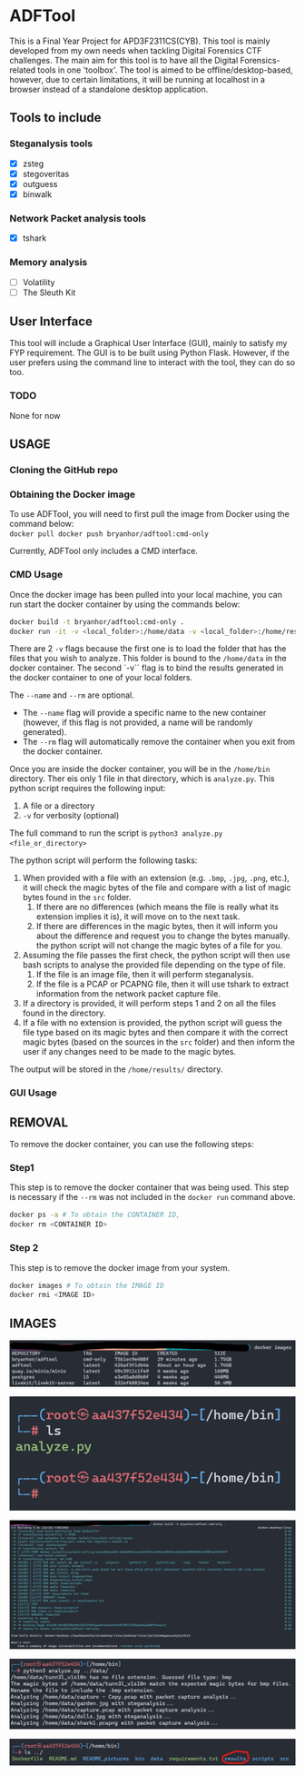 # ADFTool

This is a Final Year Project for APD3F2311CS(CYB). This tool is mainly developed from my own needs when tackling Digital Forensics CTF challenges. The main aim for this tool is to have all the Digital Forensics-related tools in one 'toolbox'. The tool is aimed to be offline/desktop-based, however, due to certain limitations, it will be running at localhost in a browser instead of a standalone desktop application.

## Tools to include

### Steganalysis tools

- [x] zsteg
- [x] stegoveritas
- [x] outguess
- [x] binwalk

### Network Packet analysis tools

- [x] tshark

### Memory analysis

- [ ] Volatility
- [ ] The Sleuth Kit

## User Interface

This tool will include a Graphical User Interface (GUI), mainly to satisfy my FYP requirement. The GUI is to be built using Python Flask. However, if the user prefers using the command line to interact with the tool, they can do so too. 

### TODO

None for now

## USAGE

### Cloning the GitHub repo

### Obtaining the Docker image

To use ADFTool, you will need to first pull the image from Docker using the command below:<br>
`docker pull docker push bryanhor/adftool:cmd-only`

Currently, ADFTool only includes a CMD interface.

### CMD Usage

Once the docker image has been pulled into your local machine, you can run start the docker container by using the
commands below:<br>

```bash
docker build -t bryanhor/adftool:cmd-only .
docker run -it -v <local_folder>:/home/data -v <local_folder>:/home/results --name <container_name> --rm bryanhor/adftool:cmd-only
```

There are 2 `-v` flags because the first one is to load the folder that has the files that you wish to analyze. This folder is bound to the `/home/data` in the docker container. The second `-v`` flag is to bind the results generated in the docker container to one of your local folders.

The `--name` and `--rm` are optional.<br>

- The `--name` flag will provide a specific name to the new container (however, if this flag is not provided, a name will be randomly generated).
- The `--rm` flag will automatically remove the container when you exit from the docker container.

Once you are inside the docker container, you will be in the `/home/bin` directory. Ther eis only 1 file in that directory, which is `analyze.py`. This python script requires the following input:

1. A file or a directory
2. `-v` for verbosity (optional)

The full command to run the script is `python3 analyze.py <file_or_directory>`

The python script will perform the following tasks:

1. When provided with a file with an extension (e.g. `.bmp`, `.jpg`, `.png`, etc.), it will check the magic bytes of the file and compare with a list of magic bytes found in the `src` folder.
   1. If there are no differences (which means the file is really what its extension implies it is), it will move on to the next task.
   2. If there are differences in the magic bytes, then it will inform you about the difference and request you to change the bytes manually. the python script will not change the magic bytes of a file for you.
2. Assuming the file passes the first check, the python script will then use bash scripts to analyse the provided file depending on the type of file.
   1. If the file is an image file, then it will perform steganalysis.
   2. If the file is a PCAP or PCAPNG file, then it will use tshark to extract information from the network packet capture file.
3. If a directory is provided, it will perform steps 1 and 2 on all the files found in the directory.
4. If a file with no extension is provided, the python script will guess the file type based on its magic bytes and then compare it with the correct magic bytes (based on the sources in the `src` folder) and then inform the user if any changes need to be made to the magic bytes.

The output will be stored in the `/home/results/` directory.

### GUI Usage

## REMOVAL

To remove the docker container, you can use the following steps:<br>

### Step1

This step is to remove the docker container that was being used. This step is necessary if the `--rm` was not included in the `docker run` command above.

```bash
docker ps -a # To obtain the CONTAINER ID, 
docker rm <CONTAINER ID>
```

### Step 2

This step is to remove the docker image from your system.

```bash
docker images # To obtain the IMAGE ID
docker rmi <IMAGE ID>
```
## IMAGES

![Docker Images](README_pictures/docker_images.png)

![Docker Containers](README_pictures/docker_container_1.png)

![Docker Build](README_pictures/docker_build.png)

![Docker Analyze Directory](README_pictures/docker_analyze_directory.png)

![Docker Results](README_pictures/docker_results.png)
